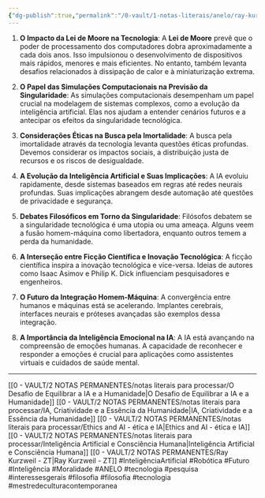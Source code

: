 ```yaml
---
{"dg-publish":true,"permalink":"/0-vault/1-notas-literais/anelo/ray-kurzweil-notas-conectadas/","tags":["InteligênciaArtificial","Robótica","Futuro","Inteligência","Moralidade","tecnologia","pesquisa","interessesgerais","filosofia","mestredeculturacontemporanea"],"dgHomeLink":true,"dgShowLocalGraph":true,"dgShowFileTree":true,"dgEnableSearch":true,"noteIcon":""}
---
```


1. **O Impacto da Lei de Moore na Tecnologia**:
   A **Lei de Moore** prevê que o poder de processamento dos computadores dobra aproximadamente a cada dois anos. Isso impulsionou o desenvolvimento de dispositivos mais rápidos, menores e mais eficientes. No entanto, também levanta desafios relacionados à dissipação de calor e à miniaturização extrema.

2. **O Papel das Simulações Computacionais na Previsão da Singularidade**:
   As simulações computacionais desempenham um papel crucial na modelagem de sistemas complexos, como a evolução da inteligência artificial. Elas nos ajudam a entender cenários futuros e a antecipar os efeitos da singularidade tecnológica.

3. **Considerações Éticas na Busca pela Imortalidade**:
   A busca pela imortalidade através da tecnologia levanta questões éticas profundas. Devemos considerar os impactos sociais, a distribuição justa de recursos e os riscos de desigualdade.

4. **A Evolução da Inteligência Artificial e Suas Implicações**:
   A IA evoluiu rapidamente, desde sistemas baseados em regras até redes neurais profundas. Suas implicações abrangem desde automação até questões de privacidade e segurança.

5. **Debates Filosóficos em Torno da Singularidade**:
   Filósofos debatem se a singularidade tecnológica é uma utopia ou uma ameaça. Alguns veem a fusão homem-máquina como libertadora, enquanto outros temem a perda da humanidade.

6. **A Interseção entre Ficção Científica e Inovação Tecnológica**:
   A ficção científica inspira a inovação tecnológica e vice-versa. Ideias de autores como Isaac Asimov e Philip K. Dick influenciam pesquisadores e engenheiros.

7. **O Futuro da Integração Homem-Máquina**:
   A convergência entre humanos e máquinas está se acelerando. Implantes cerebrais, interfaces neurais e próteses avançadas são exemplos dessa integração.

8. **A Importância da Inteligência Emocional na IA**:
   A IA está avançando na compreensão de emoções humanas. A capacidade de reconhecer e responder a emoções é crucial para aplicações como assistentes virtuais e cuidados de saúde mental.
---
[[0 - VAULT/2 NOTAS PERMANENTES/notas literais para processar/O Desafio de Equilibrar a IA e a Humanidade\|O Desafio de Equilibrar a IA e a Humanidade]]
[[0 - VAULT/2 NOTAS PERMANENTES/notas literais para processar/IA, Criatividade e a Essência da Humanidade\|IA, Criatividade e a Essência da Humanidade]]
[[0 - VAULT/2 NOTAS PERMANENTES/notas literais para processar/Ethics and AI - ética e IA\|Ethics and AI - ética e IA]]
[[0 - VAULT/2 NOTAS PERMANENTES/notas literais para processar/Inteligência Artificial e Consciência Humana\|Inteligência Artificial e Consciência Humana]]
[[0 - VAULT/2 NOTAS PERMANENTES/Ray Kurzweil - ZT\|Ray Kurzweil - ZT]]
#InteligênciaArtificial #Robótica #Futuro #Inteligência #Moralidade #ANELO 
#tecnologia #pesquisa #interessesgerais #filosofia #filosofia #tecnologia #mestredeculturacontemporanea